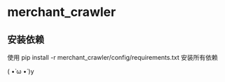 # merchant_crawler


## 安装依赖

使用 pip install -r merchant_crawler/config/requirements.txt 安装所有依赖

( •̀ ω •́ )y
